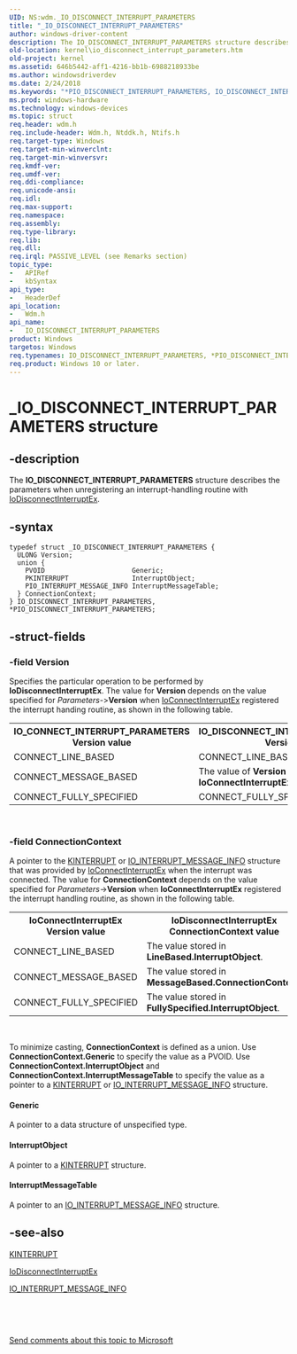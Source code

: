 ```yaml
---
UID: NS:wdm._IO_DISCONNECT_INTERRUPT_PARAMETERS
title: "_IO_DISCONNECT_INTERRUPT_PARAMETERS"
author: windows-driver-content
description: The IO_DISCONNECT_INTERRUPT_PARAMETERS structure describes the parameters when unregistering an interrupt-handling routine with IoDisconnectInterruptEx.
old-location: kernel\io_disconnect_interrupt_parameters.htm
old-project: kernel
ms.assetid: 646b5442-aff1-4216-bb1b-6988218933be
ms.author: windowsdriverdev
ms.date: 2/24/2018
ms.keywords: "*PIO_DISCONNECT_INTERRUPT_PARAMETERS, IO_DISCONNECT_INTERRUPT_PARAMETERS, IO_DISCONNECT_INTERRUPT_PARAMETERS structure [Kernel-Mode Driver Architecture], PIO_DISCONNECT_INTERRUPT_PARAMETERS, PIO_DISCONNECT_INTERRUPT_PARAMETERS structure pointer [Kernel-Mode Driver Architecture], _IO_DISCONNECT_INTERRUPT_PARAMETERS, kernel.io_disconnect_interrupt_parameters, kstruct_b_f8b627a3-a9ce-4a6c-8e3a-c0354ecdff7f.xml, wdm/IO_DISCONNECT_INTERRUPT_PARAMETERS, wdm/PIO_DISCONNECT_INTERRUPT_PARAMETERS"
ms.prod: windows-hardware
ms.technology: windows-devices
ms.topic: struct
req.header: wdm.h
req.include-header: Wdm.h, Ntddk.h, Ntifs.h
req.target-type: Windows
req.target-min-winverclnt: 
req.target-min-winversvr: 
req.kmdf-ver: 
req.umdf-ver: 
req.ddi-compliance: 
req.unicode-ansi: 
req.idl: 
req.max-support: 
req.namespace: 
req.assembly: 
req.type-library: 
req.lib: 
req.dll: 
req.irql: PASSIVE_LEVEL (see Remarks section)
topic_type:
-	APIRef
-	kbSyntax
api_type:
-	HeaderDef
api_location:
-	Wdm.h
api_name:
-	IO_DISCONNECT_INTERRUPT_PARAMETERS
product: Windows
targetos: Windows
req.typenames: IO_DISCONNECT_INTERRUPT_PARAMETERS, *PIO_DISCONNECT_INTERRUPT_PARAMETERS
req.product: Windows 10 or later.
---
```


# _IO_DISCONNECT_INTERRUPT_PARAMETERS structure


## -description


The <b>IO_DISCONNECT_INTERRUPT_PARAMETERS</b> structure describes the parameters when unregistering an interrupt-handling routine with <a href="..\wdm\nf-wdm-iodisconnectinterruptex.md">IoDisconnectInterruptEx</a>.


## -syntax


````
typedef struct _IO_DISCONNECT_INTERRUPT_PARAMETERS {
  ULONG Version;
  union {
    PVOID                      Generic;
    PKINTERRUPT                InterruptObject;
    PIO_INTERRUPT_MESSAGE_INFO InterruptMessageTable;
  } ConnectionContext;
} IO_DISCONNECT_INTERRUPT_PARAMETERS, *PIO_DISCONNECT_INTERRUPT_PARAMETERS;
````


## -struct-fields




### -field Version

Specifies the particular operation to be performed by <b>IoDisconnectInterruptEx</b>. The value for <b>Version</b> depends on the value specified for <i>Parameters-</i>&gt;<b>Version</b> when <a href="..\wdm\nf-wdm-ioconnectinterruptex.md">IoConnectInterruptEx</a> registered the interrupt handing routine, as shown in the following table.

<table>
<tr>
<th>IO_CONNECT_INTERRUPT_PARAMETERS Version value</th>
<th>IO_DISCONNECT_INTERRUPT_PARAMETERS Version value</th>
</tr>
<tr>
<td>
CONNECT_LINE_BASED

</td>
<td>
CONNECT_LINE_BASED

</td>
</tr>
<tr>
<td>
CONNECT_MESSAGE_BASED

</td>
<td>
The value of <b>Version</b> output by <b>IoConnectInterruptEx</b>.

</td>
</tr>
<tr>
<td>
CONNECT_FULLY_SPECIFIED

</td>
<td>
CONNECT_FULLY_SPECIFIED

</td>
</tr>
</table>
 


### -field ConnectionContext

A pointer to the <a href="https://msdn.microsoft.com/library/windows/hardware/ff554237">KINTERRUPT</a> or <a href="..\wdm\ns-wdm-_io_interrupt_message_info.md">IO_INTERRUPT_MESSAGE_INFO</a> structure that was provided by <a href="..\wdm\nf-wdm-ioconnectinterruptex.md">IoConnectInterruptEx</a> when the interrupt was connected. The value for <b>ConnectionContext</b> depends on the value specified for <i>Parameters</i>-&gt;<b>Version</b> when <b>IoConnectInterruptEx</b> registered the interrupt handling routine, as shown in the following table.

<table>
<tr>
<th>IoConnectInterruptEx Version value</th>
<th>IoDisconnectInterruptEx ConnectionContext value</th>
</tr>
<tr>
<td>
CONNECT_LINE_BASED

</td>
<td>
The value stored in <b>LineBased.InterruptObject</b>.

</td>
</tr>
<tr>
<td>
CONNECT_MESSAGE_BASED

</td>
<td>
The value stored in <b>MessageBased.ConnectionContext</b>.

</td>
</tr>
<tr>
<td>
CONNECT_FULLY_SPECIFIED

</td>
<td>
The value stored in <b>FullySpecified.InterruptObject</b>.

</td>
</tr>
</table>
 

To minimize casting, <b>ConnectionContext</b> is defined as a union. Use <b>ConnectionContext.Generic</b> to specify the value as a PVOID. Use <b>ConnectionContext.InterruptObject</b> and <b>ConnectionContext.InterruptMessageTable</b> to specify the value as a pointer to a <a href="https://msdn.microsoft.com/library/windows/hardware/ff554237">KINTERRUPT</a> or <a href="..\wdm\ns-wdm-_io_interrupt_message_info.md">IO_INTERRUPT_MESSAGE_INFO</a> structure.



#### Generic

A pointer to a data structure of unspecified type.



#### InterruptObject

A pointer to a <a href="https://msdn.microsoft.com/library/windows/hardware/ff554237">KINTERRUPT</a> structure.



#### InterruptMessageTable

A pointer to an <a href="..\wdm\ns-wdm-_io_interrupt_message_info.md">IO_INTERRUPT_MESSAGE_INFO</a> structure.


## -see-also

<a href="https://msdn.microsoft.com/library/windows/hardware/ff554237">KINTERRUPT</a>



<a href="..\wdm\nf-wdm-iodisconnectinterruptex.md">IoDisconnectInterruptEx</a>



<a href="..\wdm\ns-wdm-_io_interrupt_message_info.md">IO_INTERRUPT_MESSAGE_INFO</a>



 

 

<a href="mailto:wsddocfb@microsoft.com?subject=Documentation%20feedback [kernel\kernel]:%20IO_DISCONNECT_INTERRUPT_PARAMETERS structure%20 RELEASE:%20(2/24/2018)&amp;body=%0A%0APRIVACY STATEMENT%0A%0AWe use your feedback to improve the documentation. We don't use your email address for any other purpose, and we'll remove your email address from our system after the issue that you're reporting is fixed. While we're working to fix this issue, we might send you an email message to ask for more info. Later, we might also send you an email message to let you know that we've addressed your feedback.%0A%0AFor more info about Microsoft's privacy policy, see http://privacy.microsoft.com/en-us/default.aspx." title="Send comments about this topic to Microsoft">Send comments about this topic to Microsoft</a>

